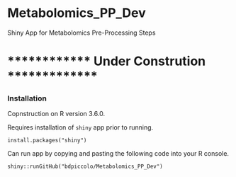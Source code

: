 # Metabolomics_PP_Dev
Shiny App for Metabolomics Pre-Processing Steps

# ************ Under Constrution *************

### Installation
Copnstruction on R version 3.6.0.

Requires installation of `shiny` app prior to running.

`install.packages("shiny")`

Can run app by copying and pasting the following code into your R console.

`shiny::runGitHub("bdpiccolo/Metabolomics_PP_Dev")`
